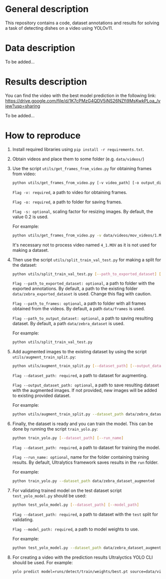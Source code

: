 # General description
This repository contains a code, dataset annotations and results for solving a task of detecting dishes on a video using YOLOv11.

# Data description
To be added...

# Results description
You can find the video with the best model prediction in the following link:
https://drive.google.com/file/d/1K7cPMzG4QDV5iNS26NZfi9MsKwkPLoa_/view?usp=sharing

To be added...

# How to reproduce
1. Install required libraries using `pip install -r requirements.txt`.
2. Obtain videos and place them to some folder (e.g. `data/videos/`)
3. Use the script `utils/get_frames_from_video.py` for obtaining frames from video:
    ```bash
    python utils/get_frames_from_video.py [-v video_path] [-o output_dir] [-s scaling_factor]
    ```
    ```Flag -v: required```, a path to video for obtaining frames.

    ```Flag -o: required```, a path to folder for saving frames.

    ```Flag -s: optional```, scaling factor for resizing images. By default, the value 0.2 is used.

    For example:
    ```bash
    python utils/get_frames_from_video.py -v data/videos/mov_videos/1.MOV -o data/frames/
    ```
    It's necessary not to process video named `4_1.MOV` as it is not used for making a dataset.
5. Then use the script `utils/split_train_val_test.py` for making a split for the dataset:
    ```bash
    python utils/split_train_val_test.py [--path_to_exported_dataset] [--path_to_frames] [--path_to_output_dataset]
    ```
   
    ```Flag --path_to_exported_dataset: optional```, a path to folder with the exported annotations. By default, a path to the existing folder `data/zebra_exported_dataset` is used. Change this flag with caution.

    ```Flag --path_to_frames: optional```, a path to folder with all frames obtained from the videos. By default, a path `data/frames` is used.

    ```Flag --path_to_output_dataset: optional```, a path to saving resulting dataset. By default, a path `data/zebra_dataset` is used.

    For example:
    ```bash
    python utils/split_train_val_test.py
    ```
7. Add augmented images to the existing dataset by using the script `utils/augment_train_split.py`:
    ```bash
    python utils/augment_train_split.py [--dataset_path] [--output_dataset_path]
    ```

    ```Flag --dataset_path: required```, a path to dataset for augmenting.

    ```Flag --output_dataset_path: optional```, a path to save resulting dataset with the augmented images. If not provided, new images will be added to existing provided dataset.

    For example:
    ```bash
    python utils/augment_train_split.py --dataset_path data/zebra_dataset --output_dataset_path data/zebra_dataset_augmented
    ```
9. Finally, the dataset is ready and you can train the model. This can be done by running the script `train_yolo.py`:
    ```bash
    python train_yolo.py [--dataset_path] [--run_name]
    ```
   
    ```Flag --dataset_path: required```, a path to dataset for training the model.

    ```Flag --run_name: optional```, name for the folder containing training results. By default, Ultralytics framework saves results in the `run` folder.

    For example:
    ```bash
    python train_yolo.py --dataset_path data/zebra_dataset_augmented
    ```
10. For validating trained model on the test dataset script `test_yolo_model.py` should be used:
    ```bash
    python test_yolo_model.py [--dataset_path] [--model_path]
    ```
    
    ```Flag --dataset_path: required```, a path to dataset with the `test` split for validating.

    ```Flag --model_path: required```, a path to model weights to use.

    For example:
    ```bash
    python test_yolo_model.py --dataset_path data/zebra_dataset_augmented --model_path runs/detect/train/weights/best.pt
    ```
11. For creating a video with the prediction results Ultralyctics YOLO CLI should be used. For example:
    ```bash
    yolo predict model=runs/detect/train/weights/best.pt source=data/videos/mov_videos/4.MOV  save=True
    ```